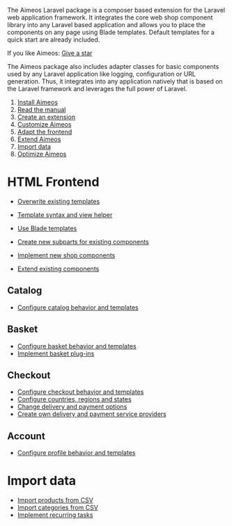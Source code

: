 The Aimeos Laravel package is a composer based extension for the Laravel web application framework. It integrates the core web shop component library into any Laravel based application and allows you to place the components on any page using Blade templates. Default templates for a quick start are already included.

If you like Aimeos: [Give a star](https://github.com/aimeos/aimeos-laravel)

The Aimeos package also includes adapter classes for basic components used by any Laravel application like logging, configuration or URL generation. Thus, it integrates into any application natively that is based on the Laravel framework and leverages the full power of Laravel.

1. [Install Aimeos](setup.md)
1. [Read the manual](../manual/index.md)
1. [Create an extension](../developer/extensions.md)
1. [Customize Aimeos](customize.md)
1. [Adapt the frontend](#html-frontend)
1. [Extend Aimeos](extend.md)
1. [Import data](#import-data)
1. [Optimize Aimeos](optimize.md)

# HTML Frontend

* [Overwrite existing templates](../frontend/html/overwrite-templates.md)
* [Template syntax and view helper](../infrastructure/view-helpers.md)
* [Use Blade templates](customize.md#blade-templates)

* [Create new subparts for existing components](../frontend/html/create-subparts.md)
* [Implement new shop components](../frontend/html/implement-components.md)
* [Extend existing components](../frontend/html/extend-components.md)

## Catalog

* [Configure catalog behavior and templates](../frontend/html/catalog-components.md)

## Basket

* [Configure basket behavior and templates](../frontend/html/basket-components.md)
* [Implement basket plug-ins](../providers/basket-plugins.md)

## Checkout

* [Configure checkout behavior and templates](../frontend/html/checkout-components.md)
* [Configure countries, regions and states](customize.md#countries-regions-and-states)
* [Change delivery and payment options](../manual/services.md)
* [Create own delivery and payment service providers](../providers/service/index.md)

## Account

* [Configure profile behavior and templates](../frontend/html/account-components.md)

# Import data

* [Import products from CSV](../cronjobs/product-csv-import.md)
* [Import categories from CSV](../cronjobs/catalog-csv-import.md)
* [Implement recurring tasks](../cronjobs/create-job-controller.md)
